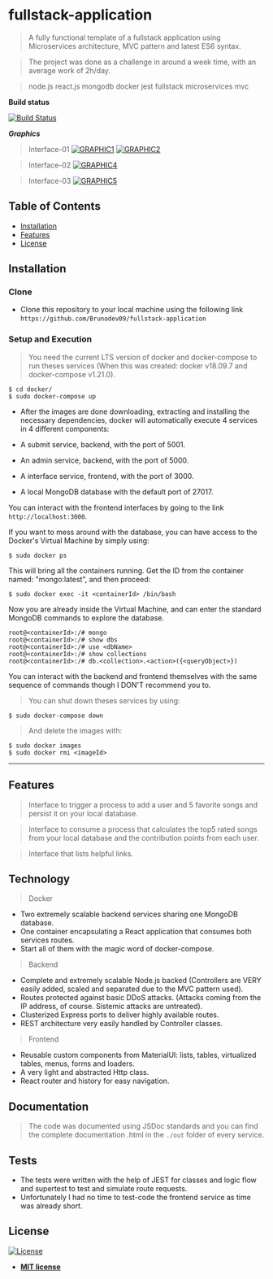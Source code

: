 # fullstack-application

> A fully functional template of a fullstack application using Microservices architecture, MVC pattern and latest ES6 syntax.

> The project was done as a challenge in around a week time, with an average work of 2h/day.

> node.js react.js mongodb docker jest fullstack microservices mvc

**Build status**

[![Build Status](http://img.shields.io/travis/badges/badgerbadgerbadger.svg?style=flat-square)](https://travis-ci.org/badges/badgerbadgerbadger)


***Graphics***

> Interface-01
[![GRAPHIC1](https://i.imgur.com/J2iv1zo.png)]()
[![GRAPHIC2](https://i.imgur.com/qxXoEOv.png)]()


> Interface-02
[![GRAPHIC4](https://i.imgur.com/j1v44JM.png)]()


> Interface-03
[![GRAPHIC5](https://i.imgur.com/QTwRb7m.png)]()


## Table of Contents

- [Installation](#installation)
- [Features](#features)
- [License](#license)


## Installation

### Clone

- Clone this repository to your local machine using the following link `https://github.com/Brunodev09/fullstack-application`

### Setup and Execution

> You need the current LTS version of docker and docker-compose to run theses services 
 (When this was created: docker v18.09.7 and docker-compose v1.21.0).

```shell
$ cd docker/
$ sudo docker-compose up
```

- After the images are done downloading, extracting and installing the necessary dependencies, docker will automatically execute 
 4 services in 4 different components:

- A submit service, backend, with the port of 5001.
- An admin service, backend, with the port of 5000.
- A interface service, frontend, with the port of 3000.
- A local MongoDB database with the default port of 27017. 



 You can interact with the frontend interfaces by going to the link `http://localhost:3000`.



 If you want to mess around with the database, you can have access to the Docker's Virtual Machine by simply using:

```shell
$ sudo docker ps
```
 This will bring all the containers running. Get the ID from the container named: "mongo:latest", and then proceed:

```shell
$ sudo docker exec -it <containerId> /bin/bash
```
 Now you are already inside the Virtual Machine, and can enter the standard MongoDB commands to explore the database.

```shell
root@<containerId>:/# mongo
root@<containerId>:/# show dbs
root@<containerId>:/# use <dbName>
root@<containerId>:/# show collections
root@<containerId>:/# db.<collection>.<action>({<queryObject>})
```

 You can interact with the backend and frontend themselves with the same sequence of commands though I DON'T recommend you to.

> You can shut down theses services by using:
```shell
$ sudo docker-compose down
```

> And delete the images with:
```shell
$ sudo docker images
$ sudo docker rmi <imageId>
```
---

## Features
> Interface to trigger a process to add a user and 5 favorite songs and persist it on your local database.

> Interface to consume a process that calculates the top5 rated songs from your local database and the contribution points from each user.

> Interface that lists helpful links.

## Technology

> Docker
- Two extremely scalable backend services sharing one MongoDB database.
- One container encapsulating a React application that consumes both services routes.
- Start all of them with the magic word of docker-compose. 

> Backend
- Complete and extremely scalable Node.js backed (Controllers are VERY easily added, scaled and separated due to the MVC pattern used).
- Routes protected against basic DDoS attacks. (Attacks coming from the IP address, of course. Sistemic attacks are untreated).
- Clusterized Express ports to deliver highly available routes.
- REST architecture very easily handled by Controller classes.

> Frontend
- Reusable custom components from MaterialUI: lists, tables, virtualized tables, menus, forms and loaders.
- A very light and abstracted Http class.
- React router and history for easy navigation.

## Documentation
> The code was documented using JSDoc standards and you can find the complete documentation .html in the `./out` folder of every service. 

## Tests
- The tests were written with the help of JEST for classes and logic flow and supertest to test and simulate route requests.
- Unfortunately I had no time to test-code the frontend service as time was already short.


## License

[![License](http://img.shields.io/:license-mit-blue.svg?style=flat-square)](http://badges.mit-license.org)

- **[MIT license](http://opensource.org/licenses/mit-license.php)**
